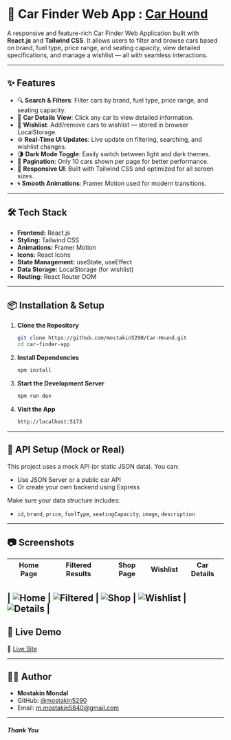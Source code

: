 # 🚗 Car Finder Web App : [Car Hound](https://car-hound.netlify.app/)

A responsive and feature-rich Car Finder Web Application built with **React.js** and **Tailwind CSS**. It allows users to filter and browse cars based on brand, fuel type, price range, and seating capacity, view detailed specifications, and manage a wishlist — all with seamless interactions.

---

## ✨ Features

- 🔍 **Search & Filters**: Filter cars by brand, fuel type, price range, and seating capacity.
- 📄 **Car Details View**: Click any car to view detailed information.
- 💖 **Wishlist**: Add/remove cars to wishlist — stored in browser LocalStorage.
- ⚙️ **Real-Time UI Updates**: Live update on filtering, searching, and wishlist changes.
- 🌗 **Dark Mode Toggle**: Easily switch between light and dark themes.
- 🚀 **Pagination**: Only 10 cars shown per page for better performance.
- 💅 **Responsive UI**: Built with Tailwind CSS and optimized for all screen sizes.
- 🌀 **Smooth Animations**: Framer Motion used for modern transitions.

---

## 🛠️ Tech Stack

- **Frontend:** React.js
- **Styling:** Tailwind CSS
- **Animations:** Framer Motion
- **Icons:** React Icons
- **State Management:** useState, useEffect
- **Data Storage:** LocalStorage (for wishlist)
- **Routing:** React Router DOM

---

## 📦 Installation & Setup

1. **Clone the Repository**
   ```bash
   git clone https://github.com/mostakin5290/Car-Hound.git
   cd car-finder-app
   ```

2. **Install Dependencies**
   ```bash
   npm install
   ```

3. **Start the Development Server**
   ```bash
   npm run dev
   ```

4. **Visit the App**
   ```bash
   http://localhost:5173
   ```

---

## 🧪 API Setup (Mock or Real)

This project uses a mock API (or static JSON data). You can:

- Use JSON Server or a public car API
- Or create your own backend using Express

Make sure your data structure includes:

- `id`, `brand`, `price`, `fuelType`, `seatingCapacity`, `image`, `description`

---

## 📷 Screenshots

| Home Page | Filtered Results | Shop Page | Wishlist | Car Details |
|-----------|------------------|-------------|----------|----------|

| ![Home](./src//screenshots/Home-page.png) | ![Filtered](./src/screenshots/filter-result.png) | ![Shop](./src/screenshots/shop-page.png) | ![Wishlist](./src/screenshots/wishlist-page.png) | ![Details](./src/screenshots/details.png) |
---

## 📌 Live Demo

🔗 [Live Site](https://car-hound.netlify.app/)

---

## 🧑‍💻 Author

- **Mostakin Mondal**
- GitHub: [@mostakin5290](https://github.com/mostakin5290)
- Email: m.mostakin5840@gmail.com

---
#### ***Thank You***
